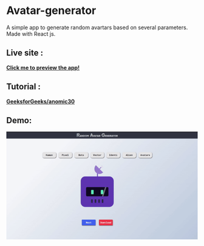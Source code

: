 # Avatar-generator
A simple app to generate random avartars based on several parameters. 
Made with React js.

## Live site :
<a href="https://avatar-gen.netlify.app/">**Click me to preview the app!**</a> 

## Tutorial :
<a href="https://www.geeksforgeeks.org/how-to-create-an-avatar-generator-app-in-reactjs/">**GeeksforGeeks/anomic30**</a>

## Demo:
![](demo.gif)
